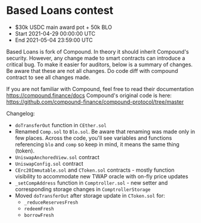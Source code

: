 # Based Loans contest
- $30k USDC main award pot + 50k BLO
- Start 2021-04-29 00:00:00 UTC
- End 2021-05-04 23:59:00 UTC

Based Loans is fork of Compound. In theory it should inherit Compound's security. However, any change made to smart contracts can introduce a critical bug. To make it easier for auditors, below is a summary of changes. Be aware that these are not all changes. Do code diff with compound contract to see all changes made.

If you are not familiar with Compound, feel free to read their documentation https://compound.finance/docs
Compound's original code is here: https://github.com/compound-finance/compound-protocol/tree/master

Changelog:
- `doTransferOut` function in `CEther.sol`
- Renamed `Comp.sol` to `Blo.sol`. Be aware that renaming was made only in few places. Across the code, you'll see variables and functions referencing `blo` and `comp` so keep in mind, it means the same thing (token).
- `UniswapAnchoredView.sol` contract
- `UniswapConfig.sol` contract
- `CErc20Immutable.sol` and `CToken.sol` contracts - mostly function visibility to accommodate new TWAP oracle with on-fly price updates
- `_setCompAddress` function in `Comptroller.sol` - new setter and corresponding storage changes in `ComptrollerStorage`
- Moved `doTransferOut` after storage update in `CToken.sol` for:
    - `_reduceReservesFresh`
    - `redeemFresh`
    - `borrowFresh`
